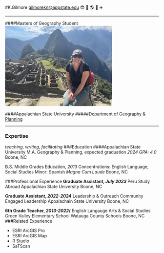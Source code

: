 #K.Gilmore 
gilmorekn@appstate.edu 
:sunglasses: :sunflower: :earth_americas: :sunrise_over_mountains: :airplane:
__________
####Masters of Geography Student
<img src= "IMG-7851.jpg" width =350 />

####Appalachian State University 
#####[Department of Geography & Planning](https://geo.appstate.edu/)
______________
### Expertise 
*teaching, writing, facilitating* 
###Education 
####Appalachian State University
M.A. Geography & Planning, expected graduation *2024*
*GPA: 4.0*
Boone, NC


B.S. Middle Grades Education, *2013*
Concentrations: English Language, Social Studies
Minor: Spanish
*Magna Cum Laude*
Boone, NC

###Professional Experience 
****Graduate Assistant, *July 2023*****
 Peru Study Abroad 
 Appalachian State University
 Boone, NC

****Graduate Assistant, *2022-2024*****
Leadership & Outreach 
Community Engaged Leadership
Appalachain State University 
Boone, NC

 ****6th Grade Teacher, *2013-2022*/****
 English Langauge Arts & Social Studies
 Green Valley Elementary School
  Watauga County Schools
  Boone, NC
###Related Experience
- ESRI ArcGIS Pro 
- ESRI ArcGIS Map
- R Studio
- SaTScan 